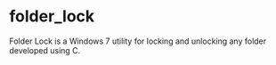 folder_lock
===========

Folder Lock is a Windows 7 utility for locking and unlocking any folder developed using C.
